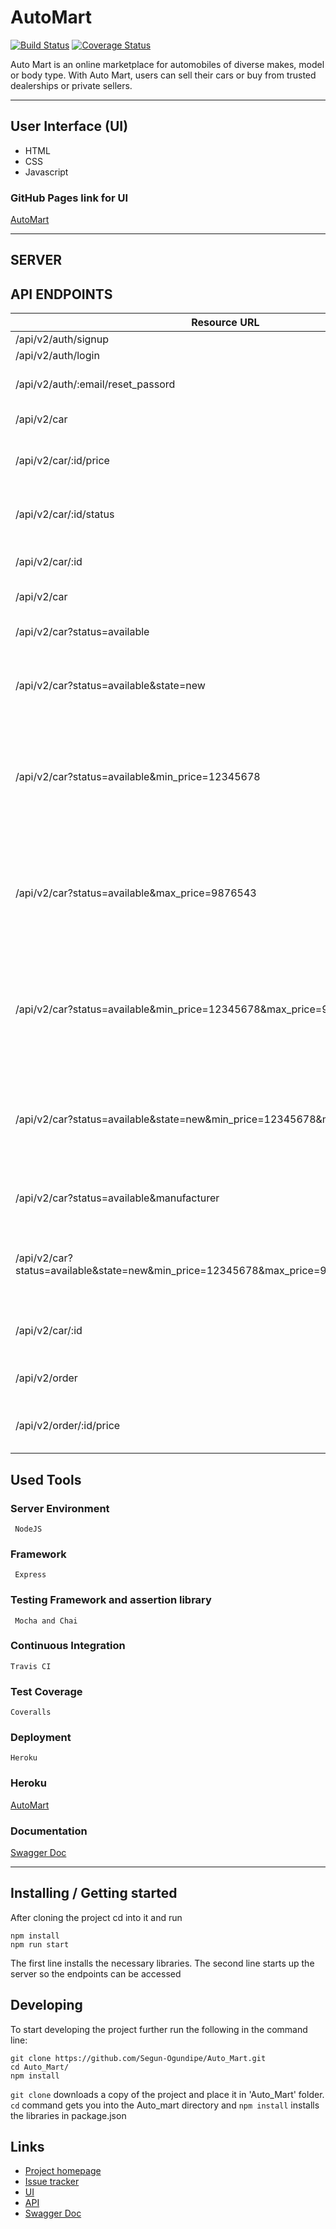 # AutoMart
[![Build Status](https://travis-ci.com/Segun-Ogundipe/Auto_Mart.svg?branch=develop)](https://travis-ci.com/Segun-Ogundipe/Auto_Mart)
[![Coverage Status](https://coveralls.io/repos/github/Segun-Ogundipe/Auto_Mart/badge.svg?branch=develop)](https://coveralls.io/github/Segun-Ogundipe/Auto_Mart?branch=develop)

Auto Mart is an online marketplace for automobiles of diverse makes, model or body type. With Auto Mart, users can sell their cars or buy from trusted dealerships or private sellers.

------------------------------------------------------------------------------

## User Interface (UI)
* HTML
* CSS
* Javascript

### GitHub Pages link for UI
[AutoMart](https://segun-ogundipe.github.io/Auto_Mart/UI)

------------------------------------------------------------------------------

## SERVER

## API ENDPOINTS

| Resource URL | Methods  | Description  |
| ------- | --- | --- |
| /api/v2/auth/signup| POST | Create user |
| /api/v2/auth/login | POST | Signin user |
| /api/v2/auth/:email/reset_passord | POST | Update/Reset user's password |
| /api/v2/car | POST | Post a car sale advert |
| /api/v2/car/:id/price | PATCH | Update the price of a posted Advert |
| /api/v2/car/:id/status | PATCH | Update the status of a posted Advert |
| /api/v2/car/:id | GET | Get a specific car by its id |
| /api/v2/car | GET | Get all cars (Admin) |
| /api/v2/car?status=available | GET | Get all available cars |
| /api/v2/car?status=available&state=new | GET | Get all available cars by their state (ne/used) |
| /api/v2/car?status=available&min_price=12345678 | GET | Get all available cars with prices that are either greater than or equal to the provided price |
| /api/v2/car?status=available&max_price=9876543 | GET | Get all available cars with prices that are either lower than or equal to the provided price |
| /api/v2/car?status=available&min_price=12345678&max_price=9876543 | GET | Get all available cars within the price range of the provided min_price and max_price |
| /api/v2/car?status=available&state=new&min_price=12345678&max_price=9876543 | GET | Get all available cars within the provided price range and the provided state |
| /api/v2/car?status=available&manufacturer | GET | Get all available cars by manufacturer |
| /api/v2/car?status=available&state=new&min_price=12345678&max_price=9876543&manufacturer | GET | Get all available cars filtered by the provided parameters |
| /api/v2/car/:id | DELETE | Delete a posted advert (Admin) |
| /api/v2/order | POST | Post a purchase order |
| /api/v2/order/:id/price | PATCH | Update the price of a purchase order |

## Used Tools

### Server Environment
```
 NodeJS
```
### Framework
```
 Express
```
### Testing Framework and assertion library
```
 Mocha and Chai
```
### Continuous Integration
```
Travis CI
```
### Test Coverage
```
Coveralls
```
### Deployment
```
Heroku
```
### Heroku
[AutoMart](https://automart-db.herokuapp.com)

### Documentation
[Swagger Doc](https://automart-db.herokuapp.com/api/v2)

------------------------------------------------------------------------------

## Installing / Getting started

After cloning the project cd into it and run

```shell
npm install
npm run start
```

The first line installs the necessary libraries. The second line starts up the server so the endpoints can be accessed

## Developing

To start developing the project further run the following in the command line:

```shell
git clone https://github.com/Segun-Ogundipe/Auto_Mart.git
cd Auto_Mart/
npm install
```

`git clone` downloads a copy of the project and place it in 'Auto_Mart' folder.
`cd` command gets you into the Auto_mart directory and `npm install` installs the libraries in package.json

## Links

- [Project homepage](https://github.com/Segun-Ogundipe/Auto_Mart)
- [Issue tracker](https://github.com/Segun-Ogundipe/Auto_Mart/issues)
- [UI](https://segun-ogundipe.github.io/Auto_Mart/UI)
- [API](https://automart-db.herokuapp.com)
- [Swagger Doc](https://automart-db.herokuapp.com/api/v2)